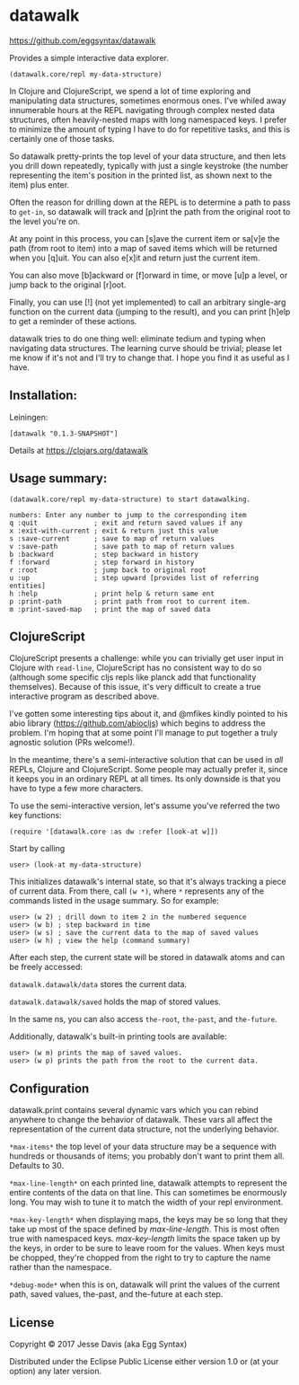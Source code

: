 # datawalk

https://github.com/eggsyntax/datawalk

Provides a simple interactive data explorer.

```
(datawalk.core/repl my-data-structure)
```

In Clojure and ClojureScript, we spend a lot of time exploring and manipulating
data structures, sometimes enormous ones. I've whiled away innumerable hours at
the REPL navigating through complex nested data structures, often heavily-nested
maps with long namespaced keys. I prefer to minimize the amount of typing I have
to do for repetitive tasks, and this is certainly one of those tasks.

So datawalk pretty-prints the top level of your data structure, and then lets
you drill down repeatedly, typically with just a single keystroke (the number
representing the item's position in the printed list, as shown next to the
item) plus enter.

Often the reason for drilling down at the REPL is to determine a path to pass to
`get-in`, so datawalk will track and [p]rint the path from the original root to
the level you're on.

At any point in this process, you can [s]ave the current item or sa[v]e the
path (from root to item) into a map of saved items which will be returned when
you [q]uit. You can also e[x]it and return just the current item.

You can also move [b]ackward or [f]orward in time, or move [u]p a level, or jump
back to the original [r]oot.

Finally, you can use [!] (not yet implemented) to call an arbitrary single-arg
function on the current data (jumping to the result), and you can print [h]elp
to get a reminder of these actions.

datawalk tries to do one thing well: eliminate tedium and typing when navigating
data structures. The learning curve should be trivial; please let me know if it's
not and I'll try to change that. I hope you find it as useful as I have.

## Installation:

Leiningen:
```
[datawalk "0.1.3-SNAPSHOT"]
```

Details at https://clojars.org/datawalk

## Usage summary:

```
(datawalk.core/repl my-data-structure) to start datawalking.

numbers: Enter any number to jump to the corresponding item
q :quit              ; exit and return saved values if any
x :exit-with-current ; exit & return just this value
s :save-current      ; save to map of return values
v :save-path         ; save path to map of return values
b :backward          ; step backward in history
f :forward           ; step forward in history
r :root              ; jump back to original root
u :up                ; step upward [provides list of referring entities]
h :help              ; print help & return same ent
p :print-path        ; print path from root to current item.
m :print-saved-map   ; print the map of saved data
```

## ClojureScript

ClojureScript presents a challenge: while you can trivially get user input in
Clojure with `read-line`, ClojureScript has no consistent way to do so (although
some specific cljs repls like planck add that functionality themselves). Because
of this issue, it's very difficult to create a true interactive program as
described above.

I've gotten some interesting tips about it, and @mfikes kindly pointed to
his abio library (https://github.com/abiocljs) which begins to address the
problem. I'm hoping that at some point I'll manage to put together a truly
agnostic solution (PRs welcome!).

In the meantime, there's a semi-interactive solution that can be used in
*all* REPLs, Clojure and ClojureScript. Some people may actually prefer it,
since it keeps you in an ordinary REPL at all times. Its only downside is that
you have to type a few more characters.

To use the semi-interactive version, let's assume you've referred the two
key functions:

`(require '[datawalk.core :as dw :refer [look-at w]])`

Start by calling

`user> (look-at my-data-structure)`

This initializes datawalk's internal state, so that it's always tracking a
piece of current data. From there, call `(w *)`, where `*` represents any of
the commands listed in the usage summary. So for example:
```
user> (w 2) ; drill down to item 2 in the numbered sequence
user> (w b) ; step backward in time
user> (w s) ; save the current data to the map of saved values
user> (w h) ; view the help (command summary)
```

After each step, the current state will be stored in datawalk atoms and can
be freely accessed:

`datawalk.datawalk/data` stores the current data.

`datawalk.datawalk/saved` holds the map of stored values.

In the same ns, you can also access `the-root`, `the-past`, and `the-future`.

Additionally, datawalk's built-in printing tools are available:

```
user> (w m) prints the map of saved values.
user> (w p) prints the path from the root to the current data.
```

## Configuration

datawalk.print contains several dynamic vars which you can rebind anywhere
to change the behavior of datawalk. These vars all affect the representation
of the current data structure, not the underlying behavior.

`*max-items*` the top level of your data structure may be a sequence with
  hundreds or thousands of items; you probably don't want to print them all.
  Defaults to 30.

`*max-line-length*` on each printed line, datawalk attempts to represent the
  entire contents of the data on that line. This can sometimes be enormously
  long. You may wish to tune it to match the width of your repl environment.

`*max-key-length*` when displaying maps, the keys may be so long that they
  take up most of the space defined by *max-line-length*. This is most often
  true with namespaced keys. *max-key-length* limits the space taken up by
  the keys, in order to be sure to leave room for the values. When keys must
  be chopped, they're chopped from the right to try to capture the name
  rather than the namespace.

`*debug-mode*` when this is on, datawalk will print the values of the current
  path, saved values, the-past, and the-future at each step.

## License

Copyright © 2017 Jesse Davis (aka Egg Syntax)

Distributed under the Eclipse Public License either version 1.0 or (at
your option) any later version.
